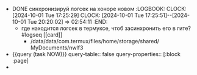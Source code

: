 - DONE синхронизируй логсек на хоноре новом
  :LOGBOOK:
  CLOCK: [2024-10-01 Tue 17:25:29]
  CLOCK: [2024-10-01 Tue 17:25:51]--[2024-10-01 Tue 20:20:02] =>  02:54:11
  :END:
	- где находится логсек в термуксе, чтоб засинхронить его в гите? #logseq [[card]]
		- /data/data/com.termux/files/home/storage/shared/ MyDocuments/nwlf3
- {{query (task NOW)}}
  query-table:: false
  query-properties:: [:block :page]
-